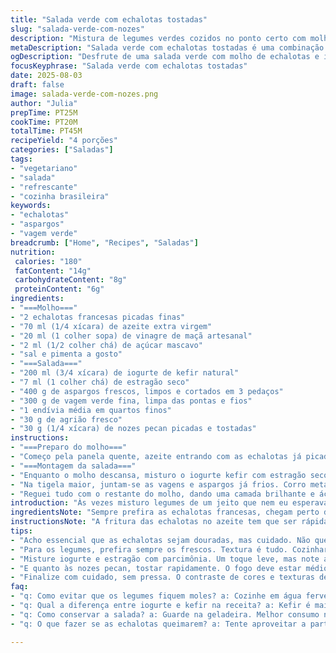 ```yaml
---
title: "Salada verde com echalotas tostadas"
slug: "salada-verde-com-nozes"
description: "Mistura de legumes verdes cozidos no ponto certo com molho de echalotas douradas em óleo, combinada a um iogurte com estragão que refresca e um toque crocante de amêndoas tostadas. A endívia adiciona leve amargor e o agrião, frescor intenso. Sem ovos, sem glúten, é leve mas cheia de detalhes que surpreendem nas texturas e sabores. Substituí as amêndoas por nozes pecan para um sabor mais terroso; troquei o iogurte natural por iogurte de kefir para dar mais acidez e complexidade. O vinagre de cidra virou vinagre de maçã artesanal, menos agressivo. Tudo para fugir do comum, explorar nuances e deixar você novo na cozinha vegetal."
metaDescription: "Salada verde com echalotas tostadas é uma combinação deliciosa de legumes frescos e um molho aromático de echalotas."
ogDescription: "Desfrute de uma salada verde com molho de echalotas e iogurte de kefir, uma explosão de sabores e texturas diferenciadas."
focusKeyphrase: "Salada verde com echalotas tostadas"
date: 2025-08-03
draft: false
image: salada-verde-com-nozes.png
author: "Julia"
prepTime: PT25M
cookTime: PT20M
totalTime: PT45M
recipeYield: "4 porções"
categories: ["Saladas"]
tags:
- "vegetariano"
- "salada"
- "refrescante"
- "cozinha brasileira"
keywords:
- "echalotas"
- "aspargos"
- "vagem verde"
breadcrumb: ["Home", "Recipes", "Saladas"]
nutrition: 
 calories: "180"
 fatContent: "14g"
 carbohydrateContent: "8g"
 proteinContent: "6g"
ingredients:
- "===Molho==="
- "2 echalotas francesas picadas finas"
- "70 ml (1/4 xícara) de azeite extra virgem"
- "20 ml (1 colher sopa) de vinagre de maçã artesanal"
- "2 ml (1/2 colher chá) de açúcar mascavo"
- "sal e pimenta a gosto"
- "===Salada==="
- "200 ml (3/4 xícara) de iogurte de kefir natural"
- "7 ml (1 colher chá) de estragão seco"
- "400 g de aspargos frescos, limpos e cortados em 3 pedaços"
- "300 g de vagem verde fina, limpa das pontas e fios"
- "1 endívia média em quartos finos"
- "30 g de agrião fresco"
- "30 g (1/4 xícara) de nozes pecan picadas e tostadas"
instructions:
- "===Preparo do molho==="
- "Começo pela panela quente, azeite entrando com as echalotas já picadas. Sinto a reação imediata, borbulhando e chiando. É aí que toda doçura vai ser liberada, o ponto é tirá-las do fogo antes de queimar; dourado cacau, cheiro de cebola caramelizada no ar. Já fora do fogo, jogo o vinagre de maçã e o açúcar mascavo. Volto rápido no fogo para uma leve fervura, só 7 a 10 segundos, criando aquela emulsão brilhante. Deixo esfriar, aproveito para ajustar sal e pimenta na prova."
- "===Montagem da salada==="
- "Enquanto o molho descansa, misturo o iogurte kefir com estragão seco. Pouco sal, pimenta moída na hora. Tento deixar por uns minutos para as ervas infundirem, mas nada de ficar pesado. Em seguida, levo bastante água salgada ao fogo para cozinhar os aspargos. Sempre olho a textura, o segredo é ficar firme, crocante, dizendo "ainda estou vivo". Ao tirar da panela com pinça longa, mergulho em água fria para cessar o cozimento e manter vibrantes os verdes. Escorro bem, seco com pano limpo. Repito processo com as vagens, observando o mesmo ponto, o som delas estalando na mordida é essencial. Passei a preferir um cozimento um pouco mais rápido, quase 5 minutos, pra preservar coloração e sabor."
- "Na tigela maior, juntam-se as vagens e aspargos já frios. Corro metade do molho sobre elas, mexo com cuidado para envolver sem amassar. Provo, ajusto sal e pimenta aqui, textura deve ser solta, não encharcada. Na hora de montar, espalho uma camada generosa do iogurte no fundo dos pratos. Sobre ele distribuo os legumes temperados, a endívia cortada crua para aquele amarelo translúcido quase crocante. Acabo com o agrião, que dá frescor quase picante e finalizo com as nozes pecan, que troquei das amêndoas para adicionar mais crocância rústica, um contraste de sabores que curto. Pequenos estalos no toque final."
- "Reguei tudo com o restante do molho, dando uma camada brilhante e ácida. Resisto à tentação de misturar direto no prato para não perder camadas de textura e sabor. Pronto para servir, já com cheiro levemente herbal, amadeirado e fresco bem ao mesmo tempo."
introduction: "Às vezes misturo legumes de um jeito que nem eu esperava, a cozinha é isso — tentativa, erro, acerto. Aprendi que cozinhar vagem e aspargos tem hora certa, água fervendo não pode perder força ou vira sopa. O truque das echalotas no azeite quente me lembra o cheiro da casa da minha avó, só que com um toque a mais. Estragão seco no iogurte renova o sabor verde, fresco, traz uma leveza que nem todo mundo vê. Endívias cortadas finas dão o amarguinho diferente que corta a gordura do molho, o contraste faz sentido. Troquei as amêndoas por nozes pecan, todo mundo acha mais chique, eu acho mais complexo. Essa é uma salada que não tem pressa, quem for fazer tem que se ligar nas cores, nos sons, no cheiro que sobe. Já cometi erro de cozinhar demais o verde, vira papinha, sem graça. Reaprendi que tem que ser firme mas tenro. Receita para quem gosta de sentar na mesa e sentir o que come, não só mastigar."
ingredientsNote: "Sempre prefira as echalotas francesas, chegam perto do alho-poró em sabor, delicadas e doces. A troca do vinagre de cidra pelo de maçã artesanal é pra suavizar a acidez, às vezes o vinagre branco, mesmo de cidra, é muito agressivo e derruba toda a nuance da cebola dourada. O açúcar mascavo é menos doce, mas dá uma cor e fundo mais profundo que o branco. Para os legumes, escolha aspargos e vagens frescas, finos, com poucas manchas. Se não encontrar agrião, pode usar rúcula ou espinafre baby para o frescor, mas cuidado com o excesso de água. As nozes pecan trazem mais doçura e oleosidade diferente da amêndoa, funcionando melhor em pratos mais complexos. Troque o iogurte natural por kefir para um toque fermentado que jogo em quase tudo — deixa mais intenso, meio refrescante. O estragão seco adiciona aroma, mas também pode ser substituído por um mix de ervas finas – salsinha, cebolinha –, se preferir menos agressivo. Importante: ajuste sal depois que misturar o molho e o iogurte, porque o kefir é naturalmente ácido e pode enganar no sal."
instructionsNote: "A fritura das echalotas no azeite tem que ser rápida e intensa, ouvir o chiado característica e ver a mudança da transparência para um dourado. Passou disso, amarga tudo. A fervura rápida pós-vinagre e açúcar cria um molho que não se separa. Cozinhar os aspargos e vagens em água fervente salgada é trivial, mas deve ser sempre com atenção — timing visual e tátil. Sempre faço o teste do garfo para sentir resistência — nem mole, nem duro demais. Água fria para choque térmico é fundamental para travar cor e ponto. Secar bem evita que a salada fique aguada. Misturar a metade do molho antes é o truque pra temperar ao ponto. O iogurte com estragão por cima cria camadas de sabor — não faça uma pasta só, deixa o prato múltiplo. Finalizar com a endívia e agrião cru é pra dar crocância e frescor, quebrando o cozido. As nozes tostadas são o toque final, versáteis e vem com crocância potente; a tostagem tem que ser rápida, fogo médio, até sentir o aroma amendoado — cuidado para não queimar, que vira amargor. Quando servir, não mexa a salada para não amassar os legumes, deixe para o comensal harmonizar no prato. Eu já queimei echalotas e desperdicei iogurte por falta de atenção e tiro foto só quando acerto, para não traumatizar ninguém."
tips:
- "Acho essencial que as echalotas sejam douradas, mas cuidado. Não queimar é a chave. Perceba o cheiro. O aroma é revelador. Teste sempre. Quanto ao vinagre, artesanal faz diferença. Noto que o ácido comum pode ser agressivo e arruinar. Teste na boca antes de usar."
- "Para os legumes, prefira sempre os frescos. Textura é tudo. Cozinhar aspargos e vagem tem tempo certo. Água fervente e sal fazem mágica. Olhe bem. Eles precisam gritar firmeza na mordida. Secar bem é vital. Água demais estraga tudo na salada."
- "Misture iogurte e estragão com parcimônia. Um toque leve, mas note a acidez. O kefir faz a mágica. Outra coisa, não despeje o molho todo de uma vez. Camadas de sabor são tudo. Cada garfada deve ter surpresa. Regue no final, sempre."
- "E quanto às nozes pecan, tostar rapidamente. O fogo deve estar médio. Sinta o aroma, fica irresistível. Mas se queimar, amarga. É fácil de se distrair. Cuidado. No final, não misture a salada severamente. Deixe os legumes dançarem juntos no prato."
- "Finalize com cuidado, sem pressa. O contraste de cores e texturas deve brilhar. Cuidado com a endívia, cortada fina. Ela traz aquele toque amargo que equilibra. Provo sempre no final. Assim garanto que tudo está perfeito, ou quase."
faq:
- "q: Como evitar que os legumes fiquem moles? a: Cozinhe em água fervente salgada, mas fique de olho. O tempo é tudo. O teste da mordida é essencial, firme é ideal."
- "q: Qual a diferença entre iogurte e kefir na receita? a: Kefir é mais azedo, traz complexidade. O iogurte é suave. Use o que tem em casa, mas ajuste os temperos."
- "q: Como conservar a salada? a: Guarde na geladeira. Melhor consumo no dia. Os legumes podem murchar. Se sobrar, evite colocar o molho."
- "q: O que fazer se as echalotas queimarem? a: Tente aproveitar a parte boa. O molho pode precisar de mais vinagre. Mas saiba que queimado altera o sabor final."

---
```

